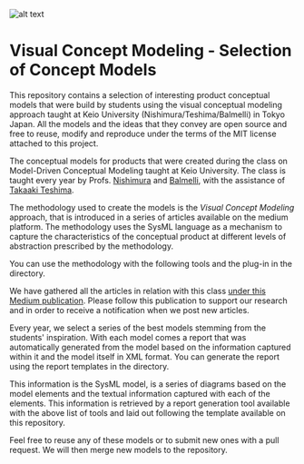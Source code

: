 ![alt text](https://github.com/laurentbalmelli/visual_concept_modeling/blob/master/image.jpg?raw=true)

# Visual Concept Modeling - Selection of Concept Models
This repository contains a selection of interesting product conceptual models that were build by students using the visual conceptual modeling approach taught at Keio University (Nishimura/Teshima/Balmelli) in Tokyo Japan. All the models and the ideas that they convey are open source and free to reuse, modify and reproduce under the terms of the MIT license attached to this project.

The conceptual models for products that were created during the class on Model-Driven Conceptual Modeling taught at Keio University. The class is taught every year by Profs. [Nishimura](http://www.sdm.keio.ac.jp/en/voices/nishimura.html) and [Balmelli](https://www.linkedin.com/in/balmelli/), with the assistance of [Takaaki Teshima](https://github.com/takaakit).

The methodology used to create the models is the _Visual Concept Modeling_ approach, that is introduced in a series of articles available on the medium platform. The methodology uses the SysML language as a mechanism to capture the characteristics of the conceptual product at different levels of abstraction prescribed by the methodology.

You can use the methodology with the following tools and the plug-in in the directory. 


We have gathered all the articles in relation with this class [under this Medium publication](https://medium.com/model-driven-conceptual-design). Please follow this publication to support our research and in order to receive a notification when we post new articles. 

Every year, we select a series of the best models stemming from the students' inspiration. With each model comes a report that was automatically generated from the model based on the information captured within it and the model itself in XML format. You can generate the report using the report templates in the directory.

This information is the SysML model, is a series of diagrams based on the model elements and the textual information captured with each of the elements. This information is retrieved by a report generation tool available with the above list of tools and laid out following the template available on this repository.

Feel free to reuse any of these models or to submit new ones with a pull request. We will then merge new models to the repository.
